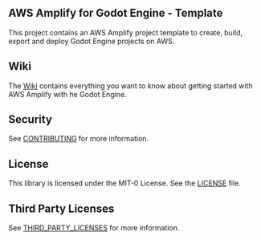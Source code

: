 ## AWS Amplify for Godot Engine - Template

This project contains an AWS Amplify project template to create, build, export and deploy Godot Engine projects on AWS.

## Wiki

The [Wiki](https://github.com/aws-samples/amplify-godot-engine/wiki) contains everything you want to know about getting started with AWS Amplify with he Godot Engine.
## Security

See [CONTRIBUTING](CONTRIBUTING.md#security-issue-notifications) for more information.

## License

This library is licensed under the MIT-0 License. See the [LICENSE](LICENSE.md) file.

## Third Party Licenses

See [THIRD_PARTY_LICENSES](THIRD_PARTY_LICENSES) for more information.


